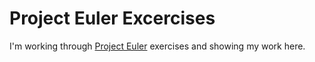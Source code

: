 Project Euler Excercises
========================

I'm working through [Project Euler][pe] exercises and showing my work here.

[pe]:https://projecteuler.net/
